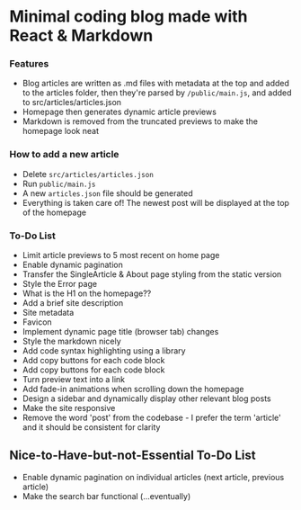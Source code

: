 # Minimal coding blog made with React & Markdown

### Features

- Blog articles are written as .md files with metadata at the top and added to the articles folder, then they're parsed by `/public/main.js`, and added to src/articles/articles.json
- Homepage then generates dynamic article previews
- Markdown is removed from the truncated previews to make the homepage look neat

### How to add a new article

- Delete `src/articles/articles.json`
- Run `public/main.js`
- A new `articles.json` file should be generated
- Everything is taken care of! The newest post will be displayed at the top of the homepage

### To-Do List

- Limit article previews to 5 most recent on home page
- Enable dynamic pagination
- Transfer the SingleArticle & About page styling from the static version
- Style the Error page
- What is the H1 on the homepage??
- Add a brief site description
- Site metadata
- Favicon
- Implement dynamic page title (browser tab) changes
- Style the markdown nicely
- Add code syntax highlighting using a library
- Add copy buttons for each code block
- Add copy buttons for each code block
- Turn preview text into a link
- Add fade-in animations when scrolling down the homepage
- Design a sidebar and dynamically display other relevant blog posts
- Make the site responsive
- Remove the word 'post' from the codebase - I prefer the term 'article' and it should be consistent for clarity

## Nice-to-Have-but-not-Essential To-Do List

- Enable dynamic pagination on individual articles (next article, previous article)
- Make the search bar functional (...eventually)
